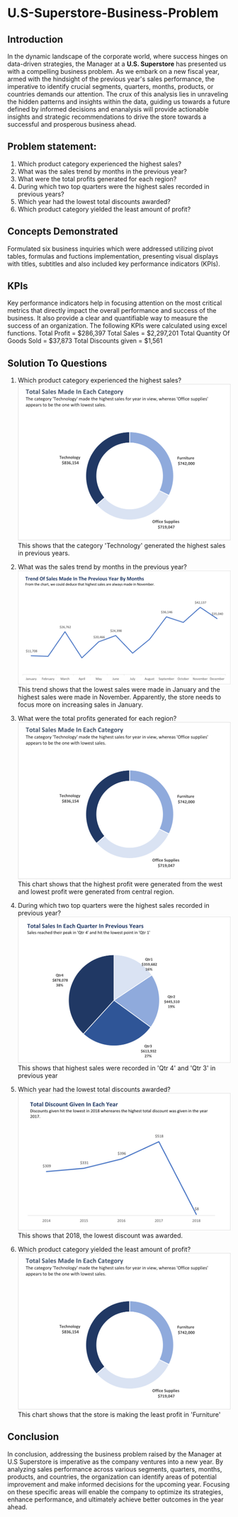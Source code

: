 # U.S-Superstore-Business-Problem

## Introduction
In the dynamic landscape of the corporate world, where success hinges on data-driven strategies, the Manager at a **U.S. Superstore** has presented us with a compelling business problem. As we embark on a new fiscal year, armed with the hindsight of the previous year's sales performance, the imperative to identify crucial segments, quarters, months, products, or countries demands our attention. The crux of this analysis lies in unraveling the hidden patterns and insights within the data, guiding us towards a future defined by informed decisions and enanalysis will provide actionable insights and strategic recommendations to drive the store towards a successful and prosperous business ahead.

## Problem statement:
1. Which product category experienced the highest sales?
2. What was the sales trend by months in the previous year?
3. What were the total profits generated for each region?
4. During which two top quarters were the highest sales recorded in previous years?
5. Which year had the lowest total discounts awarded?
6. Which product category yielded the least amount of profit?

## Concepts Demonstrated 
Formulated six business inquiries which were addressed utilizing pivot tables, formulas and fuctions implementation, presenting visual displays with titles, subtitles and also included key performance indicators (KPIs).

## KPIs
Key performance indicators help in focusing attention on the most critical metrics that directly impact the overall performance and success of the business. It also provide a clear and quantifiable way to measure the success of an organization. The following KPIs were calculated using excel functions.
Total Profit = $286,397 
Total Sales	 = $2,297,201 
Total Quantity Of Goods Sold = $37,873 
Total Discounts given	= $1,561

## Solution To Questions
1. Which product category experienced the highest sales?
![](Picture6.png)
This shows that the category 'Technology' generated the highest sales in previous years.

2. What was the sales trend by months in the previous year?
![](Picture5.png)
This trend shows that the lowest sales were made in January and the highest sales were made in November. Apparently, the store needs to focus more on increasing sales in January.

3. What were the total profits generated for each region?
![](Picture6.png)
This chart shows that the highest profit were generated from the west and lowest profit were generated from central region.

4. During which two top quarters were the highest sales recorded in previous year?
![](Picture2.png)
This shows that highest sales were recorded in 'Qtr 4' and 'Qtr 3' in previous year

5. Which year had the lowest total discounts awarded?
![](Picture3.png)
This shows that 2018, the lowest discount was awarded.

6. Which product category yielded the least amount of profit?
![](Picture6.png)
This chart shows that the store is making the least profit in 'Furniture'

## Conclusion

In conclusion, addressing the business problem raised by the Manager at U.S Superstore is imperative as the company ventures into a new year. By analyzing sales performance across various segments, quarters, months, products, and countries, the organization can identify areas of potential improvement and make informed decisions for the upcoming year. Focusing on these specific areas will enable the company to optimize its strategies, enhance performance, and ultimately achieve better outcomes in the year ahead.
